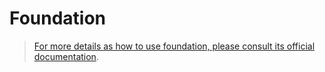 # Foundation

> [For more details as how to use foundation, please consult its official documentation](https://get.foundation/sites/docs/).
